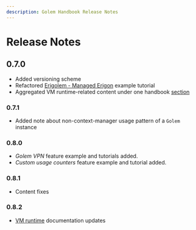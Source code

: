 ```yaml
---
description: Golem Handbook Release Notes
---
```


# Release Notes

## 0.7.0

* Added versioning scheme
* Refactored [Erigolem - Managed Erigon](../requestor-tutorials/service-development/service-example-5-managed-erigon/) example tutorial
* Aggregated VM runtime-related content under one handbook [section](../requestor-tutorials/vm-runtime/)

### 0.7.1

* Added note about non-context-manager usage pattern of a `Golem` instance

### 0.8.0

* _Golem VPN_ feature example and tutorials added.
* _Custom usage counters_ feature example and tutorial added.

### 0.8.1

* Content fixes

### 0.8.2

* [VM runtime](../requestor-tutorials/vm-runtime/) documentation updates



